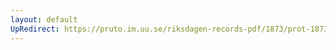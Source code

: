 ```yaml
---
layout: default
UpRedirect: https://pruto.im.uu.se/riksdagen-records-pdf/1873/prot-1873--fk--409/prot-1873--fk--409_034.pdf
---
```


